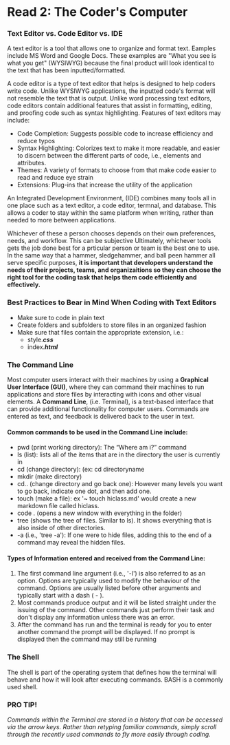 # Read 2: The Coder's Computer

### Text Editor vs. Code Editor vs. IDE

A text editor is a tool that allows one to organize and format text. Eamples include MS Word and Google Docs. These examples are "What you see is what you get" (WYSIWYG) because the final product will look identical to the text that has been inputted/formatted. 

A code editor is a type of text editor that helps is designed to help coders write code. Unlike WYSIWYG applications, the inputted code's format will not resemble the text that is output. Unlike word processing text editors, code editors contain additional features that assist in formatting, editing, and proofing code such as syntax highlighting. Features of text editors may include:

- Code Completion: Suggests possible code to increase efficiency and reduce typos
- Syntax Highlighting: Colorizes text to make it more readable, and easier to discern between the different parts of code, i.e., elements and attributes. 
- Themes: A variety of formats to choose from that make code easier to read and reduce eye strain
- Extensions: Plug-ins that increase the utility of the application

An Integrated Development Environment, (IDE) combines many tools all in one place such as a text editor, a code editor, termnal, and database. This allows a coder to stay within the same platform when writing, rather than needed to more between applications. 

Whichever of these a person chooses depends on their own preferences, needs, and workflow. This can be subjective  Ultimately, whichever tools gets the job done best for a prticular person or team is the best one to use.  In the same way that a hammer, sledgehammer, and ball peen hammer all serve specific purposes, **it is important that developers understand the needs of their projects, teams, and organizaitions so they can choose the right tool for the coding task that helps them code efficiently and effectively.**

### Best Practices to Bear in Mind When Coding with Text Editors

- Make sure to code in plain text
- Create folders and subfolders to store files in an organized fashion
- Make sure that files contain the appropriate extension, i.e.:
  - style._**css**_
  - index._**html**_

### The Command Line

Most computer users interact with their machines by using a **Graphical User Interface (GUI)**, where they can command their machines to run applications and store files by interacting with icons and other visual elements. A **Command Line**, (i.e. Terminal), is a text-based interface that can provide additional functionality for computer users. Commands are entered as text, and feedback is delivered back to the user in text.

#### Common commands to be used in the Command Line include:
- pwd (print working directory): The “Where am i?” command
- ls (list): lists all of the items that are in the directory the user is currently in
- cd (change directory): (ex: cd directoryname
- mkdir (make directory)
- cd.. (change directory and go back one): However many levels you want to go back, indicate one dot, and then add one. 
- touch (make a file): ex '~ touch hiclass.md' would create a new markdown file called hiclass.
- code . (opens a new window with everything in the folder)
- tree (shows the tree of files. Similar to ls). It shows everything that is also inside of other directories.
- -a (i.e., 'tree -a'): If one were to hide files, adding this to the end of a command may reveal the hidden files.

#### Types of Information entered and received from the Command Line:

1. The first command line argument (i.e., '-l') is also referred to as an option. Options are typically used to modify the behaviour of the command. Options are usually listed before other arguments and typically start with a dash ( - ).
2. Most commands produce output and it will be listed straight under the issuing of the command. Other commands just perform their task and don't display any information unless there was an error.
3. After the command has run and the terminal is ready for you to enter another command the prompt will be displayed. If no prompt is displayed then the command may still be running

### The Shell

The shell is part of the operating system that defines how the terminal will behave and how it will look after executing commands. BASH is a commonly used shell. 

### PRO TIP!
*Commands within the Terminal are stored in a history that can be accessed via the arrow keys. Rather than retyping familiar commands, simply scroll through the recently used commands to fly more easily through coding.* 

